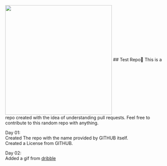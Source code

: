 <img align=center width=340 height=350 src="think.gif">  
## Test Repo🧪
This is a repo created with the idea of understanding pull requests.  
Feel free to contribute to this random repo with anything.

Day 01:  
Created The repo with the name provided by GITHUB itself.  
Created a License from GITHUB.

Day 02:  
Added a gif from [dribble](https://dribbble.com/shots/15617302-Overthinking/attachments/7406673?mode=media)  
<!--<img width=340 height=350 src="think.gif">

